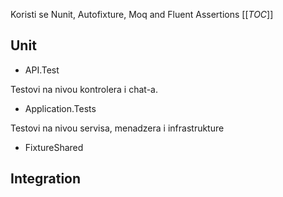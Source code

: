 Koristi se Nunit, Autofixture, Moq and Fluent Assertions
[[_TOC_]]


## Unit

- API.Test

Testovi na nivou kontrolera i chat-a.

- Application.Tests

Testovi na nivou servisa, menadzera i infrastrukture

- FixtureShared


## Integration